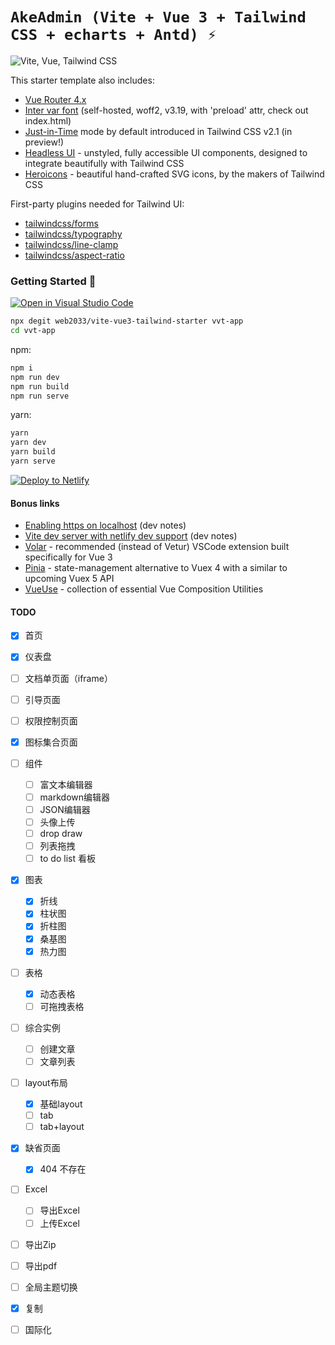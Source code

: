 # `AkeAdmin (Vite + Vue 3 + Tailwind CSS + echarts + Antd) ⚡`
![Vite, Vue, Tailwind CSS](https://user-images.githubusercontent.com/11320080/111277027-a9384c00-8640-11eb-8323-21889bd7c609.png)

This starter template also includes:

- [Vue Router 4.x](https://github.com/vuejs/vue-router-next)
- [Inter var font](https://github.com/rsms/inter) (self-hosted, woff2, v3.19, with 'preload' attr, check out index.html)
- [Just-in-Time](https://tailwindcss.com/docs/just-in-time-mode) mode by default introduced in Tailwind CSS v2.1 (in preview!)
- [Headless UI](https://headlessui.dev/vue/menu) - unstyled, fully accessible UI components, designed to integrate beautifully with Tailwind CSS
- [Heroicons](https://github.com/tailwindlabs/heroicons#vue) - beautiful hand-crafted SVG icons,
by the makers of Tailwind CSS

First-party plugins needed for Tailwind UI:

- [tailwindcss/forms](https://github.com/tailwindlabs/tailwindcss-forms)
- [tailwindcss/typography](https://github.com/tailwindlabs/tailwindcss-typography)
- [tailwindcss/line-clamp](https://github.com/tailwindlabs/tailwindcss-line-clamp)
- [tailwindcss/aspect-ratio](https://github.com/tailwindlabs/tailwindcss-aspect-ratio)

### Getting Started 🚀

[![Open in Visual Studio Code](https://open.vscode.dev/badges/open-in-vscode.svg)](https://open.vscode.dev/web2033/vite-vue3-tailwind-starter)

```sh
npx degit web2033/vite-vue3-tailwind-starter vvt-app
cd vvt-app
```

npm:
```sh
npm i
npm run dev
npm run build
npm run serve
```

yarn:
```sh
yarn
yarn dev
yarn build
yarn serve
```

[![Deploy to Netlify](https://www.netlify.com/img/deploy/button.svg)](https://app.netlify.com/start/deploy?repository=https://github.com/web2033/vite-vue3-tailwind-starter)

#### Bonus links
- [Enabling https on localhost](https://github.com/web2033/vite-vue3-tailwind-starter/discussions/112) (dev notes)
- [Vite dev server with netlify dev support](https://github.com/web2033/vite-vue3-tailwind-starter/discussions/113) (dev notes)
- [Volar](https://marketplace.visualstudio.com/items?itemName=johnsoncodehk.volar) - recommended (instead of Vetur) VSCode extension built specifically for Vue 3
- [Pinia](https://pinia.esm.dev/introduction.html) - state-management alternative to Vuex 4 with a similar to upcoming Vuex 5 API
- [VueUse](https://vueuse.org/functions.html) - collection of essential Vue Composition Utilities

#### TODO
- [x] 首页
- [x] 仪表盘
- [ ] 文档单页面（iframe）
- [ ] 引导页面
- [ ] 权限控制页面
- [x] 图标集合页面
- [ ] 组件
  - [ ] 富文本编辑器
  - [ ] markdown编辑器
  - [ ] JSON编辑器
  - [ ] 头像上传
  - [ ] drop draw
  - [ ] 列表拖拽
  - [ ] to do list 看板
- [x] 图表
  - [x] 折线
  - [x] 柱状图
  - [x] 折柱图
  - [x] 桑基图
  - [x] 热力图
- [ ] 表格
  - [x] 动态表格
  - [ ] 可拖拽表格
- [ ] 综合实例
  - [ ] 创建文章
  - [ ] 文章列表
- [ ] layout布局
  - [x] 基础layout
  - [ ] tab
  - [ ] tab+layout
- [x] 缺省页面
  - [x] 404 不存在
- [ ] Excel
  - [ ] 导出Excel
  - [ ] 上传Excel
- [ ] 导出Zip
- [ ] 导出pdf
- [ ] 全局主题切换
- [x] 复制
- [ ] 国际化




